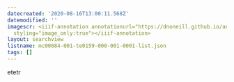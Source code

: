```yaml
---
datecreated: '2020-08-16T13:00:11.568Z'
datemodified: ''
imagescr: <iiif-annotation annotationurl="https://dnoneill.github.io/annotate/annotations/6f90e1b4-dfc0-11ea-89ef-2e6e8ddf8393.json"
  styling="image_only:true"></iiif-annotation>
layout: searchview
listname: mc00084-001-te0159-000-001-0001-list.json
tags: []
---
```

etetr